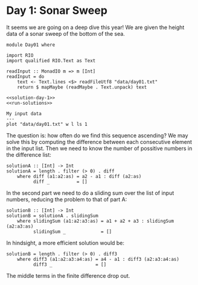 # Day 1: Sonar Sweep
It seems we are going on a deep dive this year! We are given the height data of a sonar sweep of the bottom of the sea.

``` {.haskell file=app/Day01.hs}
module Day01 where

import RIO
import qualified RIO.Text as Text

readInput :: MonadIO m => m [Int]
readInput = do
    text <- Text.lines <$> readFileUtf8 "data/day01.txt"
    return $ mapMaybe (readMaybe . Text.unpack) text

<<solution-day-1>>
<<run-solutions>>
```

``` {.gnuplot action=plot output=fig/day01.svg}
My input data
---
plot "data/day01.txt" w l ls 1
```

The question is: how often do we find this sequence ascending? We may solve this by computing the difference between each consecutive element in the input list. Then we need to know the number of possitive numbers in the difference list:

``` {.haskell #solution-day-1}
solutionA :: [Int] -> Int
solutionA = length . filter (> 0) . diff
    where diff (a1:a2:as) = a2 - a1 : diff (a2:as)
          diff _          = []
```

In the second part we need to do a sliding sum over the list of input numbers, reducing the problem to that of part A:

``` {.haskell #solution-day-1}
solutionB :: [Int] -> Int
solutionB = solutionA . slidingSum
    where slidingSum (a1:a2:a3:as) = a1 + a2 + a3 : slidingSum (a2:a3:as)
          slidingSum _             = []
```

In hindsight, a more efficient solution would be:

``` {.haskell}
solutionB = length . filter (> 0) . diff3
    where diff3 (a1:a2:a3:a4:as) = a4 - a1 : diff3 (a2:a3:a4:as)
          diff3 _                = []
```

The middle terms in the finite difference drop out.
